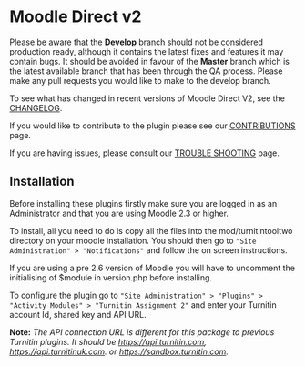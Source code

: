 Moodle Direct v2
================

Please be aware that the **Develop** branch should not be considered production ready, although it contains the latest fixes and features it may contain bugs. It should be avoided in favour of the **Master** branch which is the latest available branch that has been through the QA process. Please make any pull requests you would like to make to the develop branch.

To see what has changed in recent versions of Moodle Direct V2, see the [CHANGELOG](https://github.com/turnitin/moodle-mod_turnitintooltwo/blob/master/CHANGELOG.md).

If you would like to contribute to the plugin please see our [CONTRIBUTIONS](https://github.com/turnitin/moodle-mod_turnitintooltwo/blob/master/CONTRIBUTIONS.md) page.

If you are having issues, please consult our [TROUBLE SHOOTING](https://github.com/turnitin/moodle-mod_turnitintooltwo/blob/master/TROUBLESHOOTING.md) page.

Installation
------------

Before installing these plugins firstly make sure you are logged in as an Administrator and that you are using Moodle 2.3 or higher.

To install, all you need to do is copy all the files into the mod/turnitintooltwo directory on your moodle installation. You should then go to `"Site Administration" > "Notifications"` and follow the on screen instructions.

If you are using a pre 2.6 version of Moodle you will have to uncomment the initialising of $module in version.php before installing.

To configure the plugin go to `"Site Administration" > "Plugins" > "Activity Modules" > "Turnitin Assignment 2"` and enter your Turnitin account Id, shared key and API URL.

**Note:** *The API connection URL is different for this package to previous Turnitin plugins. It should be https://api.turnitin.com, https://api.turnitinuk.com. or https://sandbox.turnitin.com.*
